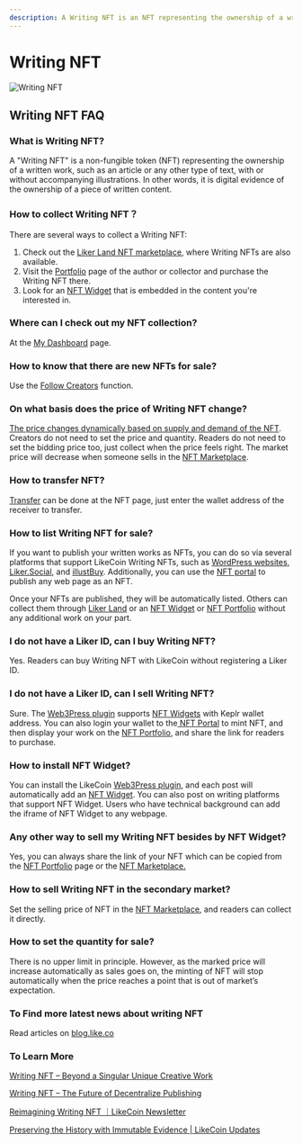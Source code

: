 ```yaml
---
description: A Writing NFT is an NFT representing the ownership of a written work
---
```


# Writing NFT

![Writing NFT](../../.gitbook/assets/likecoin\_ad115\_writingnft\_b-01.jpeg)

## Writing NFT FAQ

### What is Writing NFT?

A "Writing NFT" is a non-fungible token (NFT) representing the ownership of a written work, such as an article or any other type of text, with or without accompanying illustrations. In other words, it is digital evidence of the ownership of a piece of written content.

### How to collect Writing NFT？

There are several ways to collect a Writing NFT:

1. Check out the [Liker Land NFT marketplace](https://liker.land/?utm\_source=docs), where Writing NFTs are also available.
2. Visit the [Portfolio](collect-writing-nft/nft-portfolio.md) page of the author or collector and purchase the Writing NFT there.
3. Look for an [NFT Widget](collect-writing-nft/nft-widget.md) that is embedded in the content you're interested in.

### Where can I check out my NFT collection?

At the [My Dashboard](collect-writing-nft/dashboard.md) page.

### How to know that there are new NFTs for sale?

Use the [Follow Creators](collect-writing-nft/follow-creators.md) function.

### On what basis does the price of Writing NFT change?

[The price changes dynamically based on supply and demand of the NFT](collect-writing-nft/dynamic-pricing.md). Creators do not need to set the price and quantity. Readers do not need to set the bidding price too, just collect when the price feels right. The market price will decrease when someone sells in the [NFT Marketplace](collect-writing-nft/nft-marketplace.md).

### How to transfer NFT?

[Transfer](transfer-writing-nft/) can be done at the NFT page, just enter the wallet address of the receiver to transfer.

### How to list Writing NFT for sale?

If you want to publish your written works as NFTs, you can do so via several platforms that support LikeCoin Writing NFTs, such as [WordPress websites](../../user-guide/wordpress.md), [Liker.Social](https://liker.social/), and [illustBuy](https://illustbuy.com/). Additionally, you can use the [NFT portal](https://app.like.co/nft/url) to publish any web page as an NFT.&#x20;

Once your NFTs are published, they will be automatically listed. Others can collect them through [Liker Land](https://liker.land/?utm\_source=docs) or an [NFT Widget](collect-writing-nft/nft-widget.md) or [NFT Portfolio](collect-writing-nft/nft-portfolio.md) without any additional work on your part.

### I do not have a Liker ID, can I buy Writing NFT?

Yes. Readers can buy Writing NFT with LikeCoin without registering a Liker ID.

### I do not have a Liker ID, can I sell Writing NFT?

Sure. The [Web3Press plugin](../../user-guide/wordpress.md) supports [NFT Widgets](collect-writing-nft/nft-widget.md) with Keplr wallet address. You can also login your wallet to the[ NFT Portal](../../developer/likenft/nft-portal/) to mint NFT, and then display your work on the [NFT Portfolio](collect-writing-nft/nft-portfolio.md), and share the link for readers to purchase.

### How to install NFT Widget?

You can install the LikeCoin [Web3Press plugin](../../user-guide/wordpress.md), and each post will automatically add an [NFT Widget](collect-writing-nft/nft-widget.md). You can also post on writing platforms that support NFT Widget. Users who have technical background can add the iframe of NFT Widget to any webpage.

### Any other way to sell my Writing NFT besides by NFT Widget?

Yes, you can always share the link of your NFT which can be copied from the [NFT Portfolio](collect-writing-nft/nft-portfolio.md) page or the [NFT Marketplace.](collect-writing-nft/nft-marketplace.md)

### How to sell Writing NFT in the secondary market?

Set the selling price of NFT in the [NFT Marketplace](collect-writing-nft/nft-marketplace.md), and readers can collect it directly.

### How to set the quantity for sale?

There is no upper limit in principle. However, as the marked price will increase automatically as sales goes on, the minting of NFT will stop automatically when the price reaches a point that is out of market’s expectation.

### To Find more latest news about writing NFT

Read articles on [blog.like.co](https://blog.like.co/en/tag/writingnft/)

### To Learn More

[Writing NFT – Beyond a Singular Unique Creative Work](https://blog.like.co/en/writing-nft-beyond-a-singular-unique-creative-work/)

[Writing NFT – The Future of Decentralize Publishing](https://blog.like.co/en/writing-nft-medium-for-textual-works-on-web3/)

[Reimagining Writing NFT ｜LikeCoin Newsletter](https://blog.like.co/en/a-new-imagination-of-writing-nft-%EF%BD%9Clikecoin-newsletter/)

[Preserving the History with Immutable Evidence | LikeCoin Updates](https://blog.like.co/en/preserving-the-history-with-immutable-evidence-likecoin-updates/)

